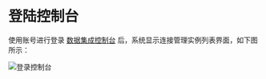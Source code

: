 # 登陆控制台

使用账号进行登录 [数据集成控制台](http://xdata.jdcloud.com/dataIntegration/connectionlist.html) 后，系统显示连接管理实例列表界面，如下图所示：

![登录控制台](../../../../image/Data-Integration/login.png)